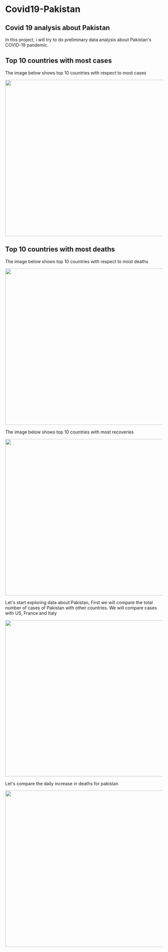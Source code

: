 # Covid19-Pakistan
## Covid 19 analysis about Pakistan
In this project, i will try to do preliminary data analysis about Pakistan's COVID-19 pandemic.
## Top 10 countries with most cases

The image below shows top 10 countries with respect to most cases
<p align="center">
  <img width="700" height="500" src="https://github.com/fahadalisarwar1/Covid19-Pakistan/blob/master/images/Top_10_case.png">
</p>


## Top 10 countries with most deaths

The image below shows top 10 countries with respect to most deaths
<p align="center">
  <img width="700" height="500" src="https://github.com/fahadalisarwar1/Covid19-Pakistan/blob/master/images/Top_10_death.png">
</p>


The image below shows top 10 countries with most recoveries
<p align="center">
  <img width="700" height="500" src="https://github.com/fahadalisarwar1/Covid19-Pakistan/blob/master/images/Top_10_recover.png">
</p>



Let's start exploring data about Pakistan, First we will compare the total number of cases of Pakistan with other countries.
We will compare cases with US, France and Italy

<p align="center">
  <img width="700" height="500" src="https://github.com/fahadalisarwar1/Covid19-Pakistan/blob/master/images/comparison_Pakistan_US_France_Italy_cases.png">
</p>


Let's compare the daily increase in deaths for pakistan

<p align="center">
  <img width="700" height="500" src="https://github.com/fahadalisarwar1/Covid19-Pakistan/blob/master/images/Daily_death_Pakistan.png">
</p>



